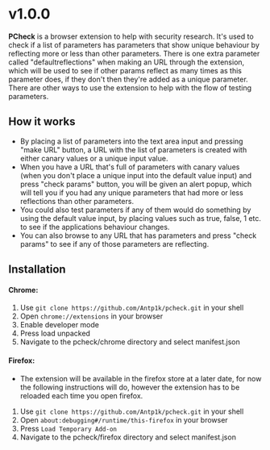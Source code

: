 # v1.0.0
**PCheck** is a browser extension to help with security research. It's used to check if a list of parameters has parameters that show unique behaviour by reflecting more or less than other parameters. There is one extra parameter called "defaultreflections" when making an URL through the extension, which will be used to see if other params reflect as many times as this parameter does, if they don't then they're added as a unique parameter. There are other ways to use the extension to help with the flow of testing parameters.

## How it works
- By placing a list of parameters into the text area input and pressing "make URL" button, a URL with the list of parameters is created with either canary values or a unique input value.
- When you have a URL that's full of parameters with canary values (when you don't place a unique input into the default value input) and press "check params" button, you will be given an alert popup, which will tell you if you had any unique parameters that had more or less reflections than other parameters.
- You could also test parameters if any of them would do something by using the default value input, by placing values such as true, false, 1 etc. to see if the applications behaviour changes.
- You can also browse to any URL that has parameters and press "check params" to see if any of those parameters are reflecting.

## Installation
#### Chrome:
1. Use `git clone https://github.com/Antp1k/pcheck.git` in your shell
2. Open `chrome://extensions` in your browser
3. Enable developer mode
4. Press load unpacked
5. Navigate to the pcheck/chrome directory and select manifest.json

#### Firefox:
- The extension will be available in the firefox store at a later date, for now the following instructions will do, however the extension has to be reloaded each time you open firefox.
1. Use `git clone https://github.com/Antp1k/pcheck.git` in your shell
2. Open `about:debugging#/runtime/this-firefox` in your browser
3. Press `Load Temporary Add-on`
4. Navigate to the pcheck/firefox directory and select manifest.json
